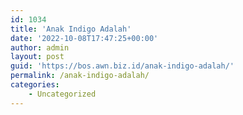 ```yaml
---
id: 1034
title: 'Anak Indigo Adalah'
date: '2022-10-08T17:47:25+00:00'
author: admin
layout: post
guid: 'https://bos.awn.biz.id/anak-indigo-adalah/'
permalink: /anak-indigo-adalah/
categories:
    - Uncategorized
---
```


